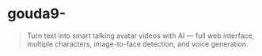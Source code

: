 # gouda9-
> Turn text into smart talking avatar videos with AI — full web interface, multiple characters, image-to-face detection, and voice generation.

